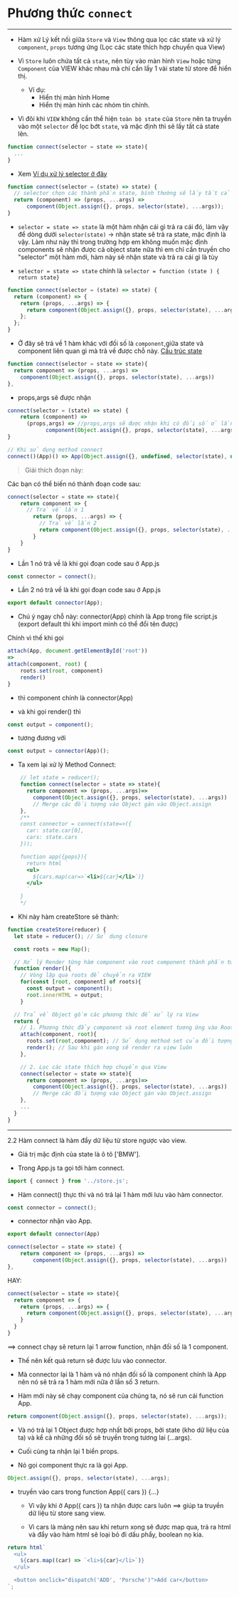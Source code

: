 # Phương thức `connect`

---

- Hàm xử Lý kết nối giữa `Store` và `View` thông qua lọc các state và xử lý `component`, `props` tương ứng (Lọc các state thích hợp chuyển qua View)
- Vì `Store` luôn chứa tất cả `state`, nên tùy vào màn hình `View` hoặc từng `Component` của VIEW khác nhau mà chỉ cần lấy 1 vài state từ store để hiển thị.

  - Ví dụ:
    - Hiển thị màn hình Home
    - Hiển thị màn hình các nhóm tin chính.

- Vì đôi khi `VIEW` không cần thể hiện `toàn bộ state` của `Store` nên ta truyền vào một `selector` để lọc bớt `state`, và mặc định thì sẽ lấy tất cả state lên.

```js
function connect(selector = state => state){
  ...
}
```

- Xem [Ví dụ xử lý selector ở đây](./others//vidu-selector.md)

```js
function connect(selector = (state) => state) {
  // selector chọn các thành phần state, bình thường sẽ lấy tất cả state
  return (component) => (props, ...args) =>
      component(Object.assign({}, props, selector(state), ...args));
}
```

- `selector = state => state` là một hàm nhận cái gì trả ra cái đó, làm vậy để dòng dưới `selector(state)` -> nhận state sẽ trả ra state, mặc định là vậy. Làm như này thì trong trường hợp em không muốn mặc định components sẽ nhận được cả object state nữa thì em chỉ cần truyền cho "selector" một hàm mới, hàm này sẽ nhận state và trả ra cái gì là tùy

- `selector = state => state` chính là `selector = function (state ) { return state}`


```js
function connect(selector = (state) => state) {
  return (component) => {
    return (props, ...args) => {
      return component(Object.assign({}, props, selector(state), ...args));
    };
  };
}
```

- Ở đây sẽ trả về 1 hàm khác với đối số là `component`,giữa state và component liên quan gì mà trả về được chỗ này. [Cấu trúc state](./others/state.md)

```js
function connect(selector = state => state){
  return component => (props, ...args) =>
    component(Object.assign({}, props, selector(state), ...args))
},
```

- props,args sẽ được nhận

```js
connect(selector = (state) => state) {
    return (component) => 
      (props,args) => //props,args sẽ được nhận khi có đối số ở lần call thứ 3 bên dưới
            component(Object.assign({}, props, selector(state), ...args));
}

// Khi sử dụng method connect
connect()(App)() => App(Object.assign({}, undefined, selector(state), undefined);

```

> Giải thích đoạn này:

Các bạn có thể biến nó thành đoạn code sau:

```js
connect(selector = state => state){
    return component => {
      // Trả về lần 1
        return (props, ...args) => {
          // Trả về lần 2
          return component(Object.assign({}, props, selector(state), ...args)) // Trả về lần 3
        }
    }
}
```

- Lần 1 nó trả về là khi gọi đoạn code sau ở App.js

```js
const connector = connect();
```

- Lần 2 nó trả về là khi gọi đoạn code sau ở App.js

```js
export default connector(App);
```

- Chú ý ngay chỗ này: connector(App) chính là App trong file script.js (export default thì khi import mình có thể đổi tên được)

Chính vì thế khi gọi

```js
attach(App, document.getElementById('root'))
=>
attach(component, root) {
    roots.set(root, component)
    render()
}
```

- thì component chính là connector(App)

- và khi gọi render() thì

```js
const output = component();
```

- tương đương với

```js
const output = connector(App)();
```

- Ta xem lại xử lý Method Connect:

```js
    // let state = reducer();
    function connect(selector = state => state){
      return component => (props, ...args)=>
        component(Object.assign({}, props, selector(state), ...args))
        // Merge các đối tượng vào Object gán vào Object.assign
    },
    /**
    const connector = connect(state=>({
      car: state.car[0],
      cars: state.cars
    }));

    function app({pops}){
      return html `
      <ul>
        ${cars.map(car=>`<li>${car}</li>`)}
      </ul>
      `
    }
    */
```

- Khi này hàm createStore sẽ thành:

```js
function createStore(reducer) {
  let state = reducer(); // Sử dụng closure

  const roots = new Map();

  // Xử lý Render từng hàm component vào root component thành phần tương ứng
  function render(){
    // Vòng lặp qua roots để chuyển ra VIEW
    for(const [root, component] of roots){
      const output = component();
      root.innerHTML = output;
    }

  // Trả về Object gồm các phương thức để xử lý ra View
  return {
    // 1. Phương thức đẩy component và root element tương ứng vào Roots
    attach(component, root){
      roots.set(root,component); // Sử dụng method set của đối tượng Map()
      render(); // Sau khi gán xong sẽ render ra view luôn
    },

    // 2. Lọc các state thích hợp chuyển qua View
    connect(selector = state => state){
      return component => (props, ...args)=>
        component(Object.assign({}, props, selector(state), ...args))
        // Merge các đối tượng vào Object gán vào Object.assign
    },
    ...
  }
}
```

---

2.2 Hàm connect là hàm đẩy dữ liệu từ store ngược vào view.

- Giá trị mặc định của state là ô tô ['BMW'].

- Trong App.js ta gọi tới hàm connect.

```js
import { connect } from '../store.js';
```

- Hàm connect() thực thi và nó trả lại 1 hàm mới lưu vào hàm connector.

```js
const connector = connect();
```

- connector nhận vào App.

```js
export default connector(App)

connect(selector = state => state) {
    return component => (props, ...args) =>
        component(Object.assign({}, props, selector(state), ...args))
},
```

HAY:

```js
connect(selector = state => state){
  return component => {
    return (props, ...args) => {
      return component(Object.assign({}, props, selector(state), ...args))
    }
  }
}
```

==> connect chạy sẽ return lại 1 arrow function, nhận đối số là 1 component.

- Thế nên kết quả return sẽ được lưu vào connector.

- Mà connector lại là 1 hàm và nó nhận đối số là component chính là App nên nó sẽ trả ra 1 hàm mới nữa ở lần số 3 return.

- Hàm mới này sẽ chạy component của chúng ta, nó sẽ run cái function App.

```js
return component(Object.assign({}, props, selector(state), ...args));
```

- Và nó trả lại 1 Object được hợp nhất bởi props, bởi state (kho dữ liệu của ta) và kể cả những đối số sẽ truyền trong tương lai (...args).

- Cuối cùng ta nhận lại 1 biển props.

- Nó gọi component thực ra là gọi App.

```js
Object.assign({}, props, selector(state), ...args);
```

- truyền vào cars trong function App({ cars }) {...}

  - Vì vậy khi ở App({ cars }) ta nhận được cars luôn ==> giúp ta truyền dữ liệu từ store sang view.

  - Vì cars là mảng nên sau khi return xong sẽ được map qua, trả ra html và đẩy vào hàm html sẽ loại bỏ đi dấu phẩy, boolean nọ kia.

```js
return html`
  <ul>
    ${cars.map((car) => `<li>${car}</li>`)}
  </ul>

  <button onclick="dispatch('ADD', 'Porsche')">Add car</button>
`;
```
